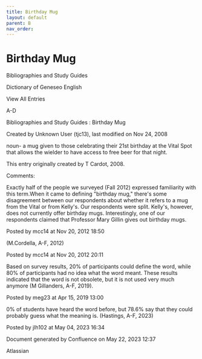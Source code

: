 ```yaml
---
title: Birthday Mug
layout: default
parent: B
nav_order:
---
```


# Birthday Mug

Bibliographies and Study Guides

Dictionary of Geneseo English

View All Entries

A-D

Bibliographies and Study Guides : Birthday Mug

Created by  Unknown User (tjc13), last modified on Nov 24, 2008

noun- a mug given to those celebrating their 21st birthday at the Vital Spot that allows the wielder to have access to free beer for that night.

This entry originally created by T Cardot, 2008.

Comments:

Exactly half of the people we surveyed (Fall 2012) expressed familiarity with this term.When it came to defining &quot;birthday mug,&quot; there's some disagreement between our respondents about whether it refers to a mug from the Vital or from Kelly's. Our respondents were split. Kelly's, however, does not currently offer birthday mugs. Interestingly, one of our respondents claimed that Professor Mary Gillin gives out birthday mugs. 

Posted by mcc14 at Nov 20, 2012 18:50

(M.Cordella, A-F, 2012)

Posted by mcc14 at Nov 20, 2012 20:11

Based on survey results, 20% of participants could define the word, while 80% of participants had no idea what the word meant. These results indicated that the word is not obsolete, but it is not used very much anymore (M Gillanders, A-F, 2019).

Posted by meg23 at Apr 15, 2019 13:00

0% of students have heard the word before, but 78.6% say that they could probably guess what the meaning is. (Hastings, A-F, 2023)

Posted by jlh102 at May 04, 2023 16:34

Document generated by Confluence on May 22, 2023 12:37

Atlassian
